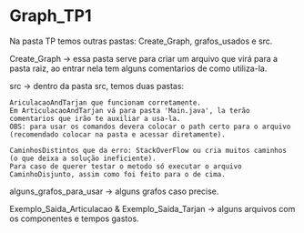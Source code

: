 # Graph_TP1

Na pasta TP temos outras pastas: Create_Graph, grafos_usados e src.

Create_Graph -> essa pasta serve para criar um arquivo que virá para a pasta raiz, ao entrar nela tem alguns comentarios de como utiliza-la.

src -> dentro da pasta src, temos duas pastas: 
    
    AriculacaoAndTarjan que funcionam corretamente.
    Em ArticulacaoAndTarjan vá para pasta 'Main.java', la terão comentarios que irão te auxiliar a usa-la.
    OBS: para usar os comandos devera colocar o path certo para o arquivo (recomendado colocar na pasta e acessar diretamente).

    CaminhosDistintos que da erro: StackOverFlow ou cria muitos caminhos (o que deixa a solução ineficiente).
    Para caso de querer testar o metodo só executar o arquivo CaminhoDisjunto, assim como foi feito para o de cima.

alguns_grafos_para_usar -> alguns grafos caso precise.

Exemplo_Saida_Articulacao & Exemplo_Saida_Tarjan -> alguns arquivos com os componentes e tempos gastos. 
